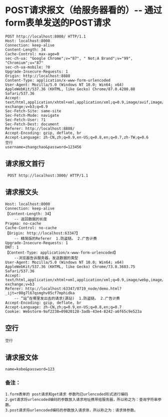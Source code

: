  # POST请求报文（给服务器看的）-- 通过form表单发送的POST请求

    POST http://localhost:8000/ HTTP/1.1
    Host: localhost:8000
    Connection: keep-alive
    Content-Length: 34
    Cache-Control: max-age=0
    sec-ch-ua: "Google Chrome";v="87", " Not;A Brand";v="99", "Chromium";v="87"
    sec-ch-ua-mobile: ?0
    Upgrade-Insecure-Requests: 1
    Origin: http://localhost:8888
    Content-Type: application/x-www-form-urlencoded
    User-Agent: Mozilla/5.0 (Windows NT 10.0; Win64; x64) AppleWebKit/537.36 (KHTML, like Gecko) Chrome/87.0.4280.88 Safari/537.36
    Accept: text/html,application/xhtml+xml,application/xml;q=0.9,image/avif,image/webp,image/apng,*/*;q=0.8,application/signed-exchange;v=b3;q=0.9
    Sec-Fetch-Site: same-site
    Sec-Fetch-Mode: navigate
    Sec-Fetch-User: ?1
    Sec-Fetch-Dest: document
    Referer: http://localhost:8888/
    Accept-Encoding: gzip, deflate, br
    Accept-Language: zh-CN,zh;q=0.9,en-US;q=0.8,en;q=0.7,zh-TW;q=0.6
    空行
    username=zhangchao&password=123456
## 请求报文首行
     POST http://localhost:3000/ HTTP/1.1
## 请求报文头
    Host: localhost:8000
    Connection: keep-alive
    【Content-Length: 34】
        -- 返回数据的长度
    Pragma: no-cache
    Cache-Control: no-cache
    【Origin: http://localhost:63347】
        -- 精简版的Referer  1.防盗链。 2.广告计费
    Upgrade-Insecure-Requests: 1
    DNT: 1
    【Content-Type: application/x-www-form-urlencoded】
        --浏览器告诉服务器，发送数据的类型
    User-Agent: Mozilla/5.0 (Windows NT 10.0; Win64; x64) AppleWebKit/537.36 (KHTML, like Gecko) Chrome/73.0.3683.75 Safari/537.36
    Accept: text/html,application/xhtml+xml,application/xml;q=0.9,image/webp,image/apng,*/*;q=0.8,application/signed-exchange;v=b3
    Referer: http://localhost:63347/0719_node/demo.html?_ijt=r08g7l67qsmghv05cf7mphidka
        -- “站”在哪里发出去的请求(源站)  1.防盗链。 2.广告计费
    Accept-Encoding: gzip, deflate, br
    Accept-Language: zh-CN,zh;q=0.9,en-US;q=0.8,en;q=0.7
    Cookie: Webstorm-9af2238=09820128-3adb-43e4-8242-a6f65c9e523a
## 空行
    空行
## 请求报文体
    name=kobe&password=123
    
    
### 备注：
    1.form表单的 post请求和get请求 参数均已urlencoded形式进行编码
    2.get请求将urlencoded编码的参数放入请求地址携带给服务器，所以称之为：查询字符串参数。
    3.post请求将urlencoded编码的参数放入请求体，所以称之为：请求体参数。
    